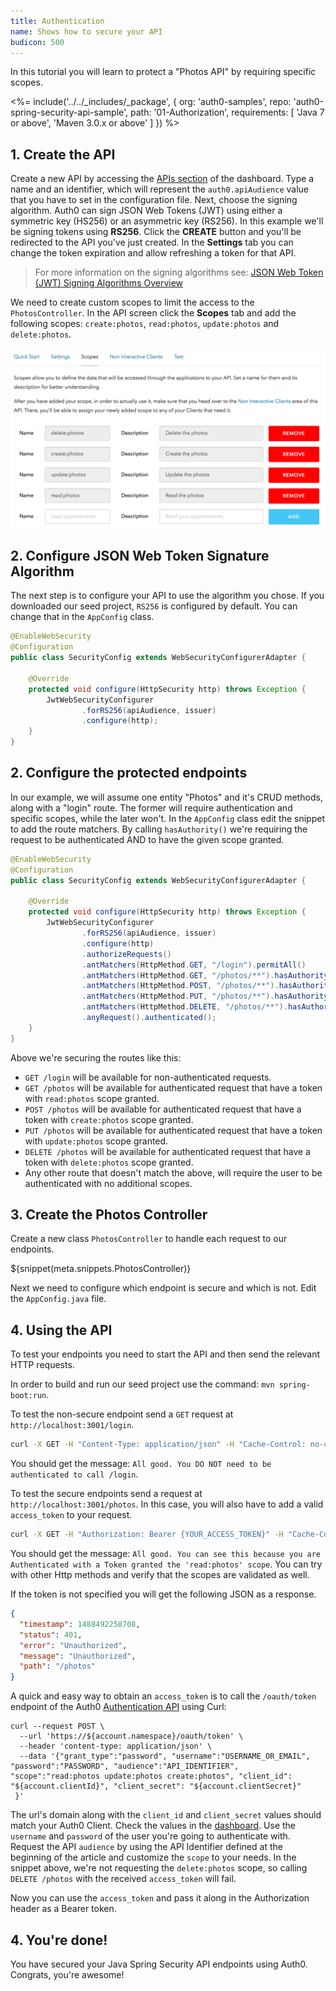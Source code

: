 ```yaml
---
title: Authentication
name: Shows how to secure your API
budicon: 500
---
```


In this tutorial you will learn to protect a "Photos API" by requiring specific scopes.

<%= include('../../_includes/_package', {
  org: 'auth0-samples',
  repo: 'auth0-spring-security-api-sample',
  path: '01-Authorization',
  requirements: [
    'Java 7 or above',
    'Maven 3.0.x or above'
  ]
}) %>


## 1. Create the API

Create a new API by accessing the [APIs section](${manage_url}/#/apis) of the dashboard.
Type a name and an identifier, which will represent the `auth0.apiAudience` value that you have to set in the configuration file. Next, choose the signing algorithm. Auth0 can sign JSON Web Tokens (JWT) using either a symmetric key (HS256) or an asymmetric key (RS256). In this example we'll be signing tokens using **RS256**. Click the **CREATE** button and you'll be redirected to the API you've just created. In the **Settings** tab you can change the token expiration and allow refreshing a token for that API.

> For more information on the signing algorithms see: [JSON Web Token (JWT) Signing Algorithms Overview](https://auth0.com/blog/json-web-token-signing-algorithms-overview/)

We need to create custom scopes to limit the access to the `PhotosController`. In the API screen click the **Scopes** tab and add the following scopes: `create:photos`, `read:photos`, `update:photos` and `delete:photos`.


![](/media/articles/server-apis/java-spring-security/add-api-scopes.png)


## 2. Configure JSON Web Token Signature Algorithm

The next step is to configure your API to use the algorithm you chose. If you downloaded our seed project, `RS256` is configured by default. You can change that in the `AppConfig` class.

```java
@EnableWebSecurity
@Configuration
public class SecurityConfig extends WebSecurityConfigurerAdapter {

    @Override
    protected void configure(HttpSecurity http) throws Exception {
        JwtWebSecurityConfigurer
                .forRS256(apiAudience, issuer)
                .configure(http);
    }
}
```


## 2. Configure the protected endpoints

In our example, we will assume one entity "Photos" and it's CRUD methods, along with a "login" route. The former will require authentication and specific scopes, while the later won't. In the `AppConfig` class edit the snippet to add the route matchers. By calling `hasAuthority()` we're requiring the request to be authenticated AND to have the given scope granted.

```java
@EnableWebSecurity
@Configuration
public class SecurityConfig extends WebSecurityConfigurerAdapter {

    @Override
    protected void configure(HttpSecurity http) throws Exception {
        JwtWebSecurityConfigurer
                .forRS256(apiAudience, issuer)
                .configure(http)
                .authorizeRequests()
                .antMatchers(HttpMethod.GET, "/login").permitAll()
                .antMatchers(HttpMethod.GET, "/photos/**").hasAuthority("read:photos")
                .antMatchers(HttpMethod.POST, "/photos/**").hasAuthority("create:photos")
                .antMatchers(HttpMethod.PUT, "/photos/**").hasAuthority("update:photos")
                .antMatchers(HttpMethod.DELETE, "/photos/**").hasAuthority("delete:photos")
                .anyRequest().authenticated();
    }
}
```

Above we're securing the routes like this:
- `GET /login` will be available for non-authenticated requests.
- `GET /photos` will be available for authenticated request that have a token with `read:photos` scope granted.
- `POST /photos` will be available for authenticated request that have a token with `create:photos` scope granted.
- `PUT /photos` will be available for authenticated request that have a token with `update:photos` scope granted.
- `DELETE /photos` will be available for authenticated request that have a token with `delete:photos` scope granted.
- Any other route that doesn't match the above, will require the user to be authenticated with no additional scopes.


## 3. Create the Photos Controller

Create a new class `PhotosController` to handle each request to our endpoints.

${snippet(meta.snippets.PhotosController)}

Next we need to configure which endpoint is secure and which is not. Edit the `AppConfig.java` file.


## 4. Using the API

To test your endpoints you need to start the API and then send the relevant HTTP requests.

In order to build and run our seed project use the command: `mvn spring-boot:run`.

To test the non-secure endpoint send a `GET` request at `http://localhost:3001/login`.

```bash
curl -X GET -H "Content-Type: application/json" -H "Cache-Control: no-cache" "http://localhost:3001/login"
```

You should get the message: `All good. You DO NOT need to be authenticated to call /login`.

To test the secure endpoints send a request at `http://localhost:3001/photos`. In this case, you will also have to add a valid `access_token` to your request.

```bash
curl -X GET -H "Authorization: Bearer {YOUR_ACCESS_TOKEN}" -H "Cache-Control: no-cache" "http://localhost:3001/photos"
```

You should get the message: `All good. You can see this because you are Authenticated with a Token granted the 'read:photos' scope`. You can try with other Http methods and verify that the scopes are validated as well.

If the token is not specified you will get the following JSON as a response.

```json
{
  "timestamp": 1488492258708,
  "status": 401,
  "error": "Unauthorized",
  "message": "Unauthorized",
  "path": "/photos"
}
```

A quick and easy way to obtain an `access_token` is to call the `/oauth/token` endpoint of the Auth0 [Authentication API](/api/authentication/reference#resource-owner-password) using Curl:

```
curl --request POST \
  --url 'https://${account.namespace}/oauth/token' \
  --header 'content-type: application/json' \
  --data '{"grant_type":"password", "username":"USERNAME_OR_EMAIL", "password":"PASSWORD", "audience":"API_IDENTIFIER", "scope":"read:photos update:photos create:photos", "client_id": "${account.clientId}", "client_secret": "${account.clientSecret}"
 }'
```

The url's domain along with the `client_id` and `client_secret` values should match your Auth0 Client. Check the values in the [dashboard](${manage_url}/#/clients). Use the `username` and `password` of the user you're going to authenticate with. Request the API `audience` by using the API Identifier defined at the beginning of the article and customize the `scope` to your needs. In the snippet above, we're not requesting the `delete:photos` scope, so calling `DELETE /photos` with the received `access_token` will fail.

Now you can use the `access_token` and pass it along in the Authorization header as a Bearer token.

## 4. You're done!

You have secured your Java Spring Security API endpoints using Auth0. Congrats, you're awesome!
